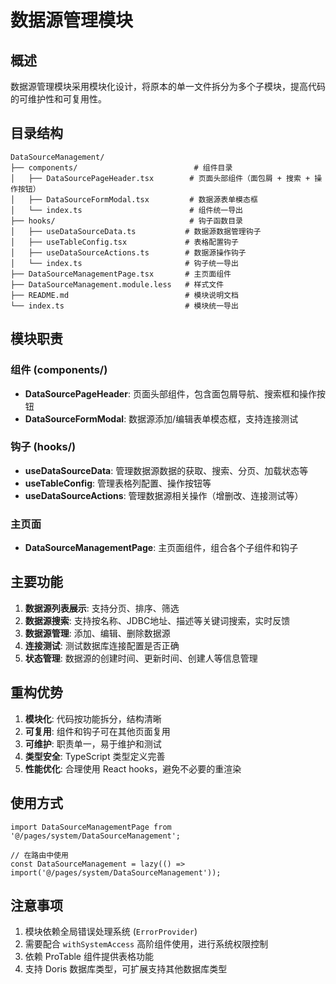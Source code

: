 # 数据源管理模块

## 概述

数据源管理模块采用模块化设计，将原本的单一文件拆分为多个子模块，提高代码的可维护性和可复用性。

## 目录结构

```
DataSourceManagement/
├── components/                          # 组件目录
│   ├── DataSourcePageHeader.tsx        # 页面头部组件（面包屑 + 搜索 + 操作按钮）
│   ├── DataSourceFormModal.tsx         # 数据源表单模态框
│   └── index.ts                        # 组件统一导出
├── hooks/                              # 钩子函数目录
│   ├── useDataSourceData.ts           # 数据源数据管理钩子
│   ├── useTableConfig.tsx             # 表格配置钩子
│   ├── useDataSourceActions.ts        # 数据源操作钩子
│   └── index.ts                       # 钩子统一导出
├── DataSourceManagementPage.tsx       # 主页面组件
├── DataSourceManagement.module.less   # 样式文件
├── README.md                          # 模块说明文档
└── index.ts                           # 模块统一导出
```

## 模块职责

### 组件 (components/)

- **DataSourcePageHeader**: 页面头部组件，包含面包屑导航、搜索框和操作按钮
- **DataSourceFormModal**: 数据源添加/编辑表单模态框，支持连接测试

### 钩子 (hooks/)

- **useDataSourceData**: 管理数据源数据的获取、搜索、分页、加载状态等
- **useTableConfig**: 管理表格列配置、操作按钮等
- **useDataSourceActions**: 管理数据源相关操作（增删改、连接测试等）

### 主页面

- **DataSourceManagementPage**: 主页面组件，组合各个子组件和钩子

## 主要功能

1. **数据源列表展示**: 支持分页、排序、筛选
2. **数据源搜索**: 支持按名称、JDBC地址、描述等关键词搜索，实时反馈
3. **数据源管理**: 添加、编辑、删除数据源
4. **连接测试**: 测试数据库连接配置是否正确
5. **状态管理**: 数据源的创建时间、更新时间、创建人等信息管理

## 重构优势

1. **模块化**: 代码按功能拆分，结构清晰
2. **可复用**: 组件和钩子可在其他页面复用
3. **可维护**: 职责单一，易于维护和测试
4. **类型安全**: TypeScript 类型定义完善
5. **性能优化**: 合理使用 React hooks，避免不必要的重渲染

## 使用方式

```tsx
import DataSourceManagementPage from '@/pages/system/DataSourceManagement';

// 在路由中使用
const DataSourceManagement = lazy(() => import('@/pages/system/DataSourceManagement'));
```

## 注意事项

1. 模块依赖全局错误处理系统 (`ErrorProvider`)
2. 需要配合 `withSystemAccess` 高阶组件使用，进行系统权限控制
3. 依赖 ProTable 组件提供表格功能
4. 支持 Doris 数据库类型，可扩展支持其他数据库类型
